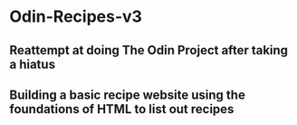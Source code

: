 # Odin-Recipes-v3

## Reattempt at doing The Odin Project after taking a hiatus

## Building a basic recipe website using the foundations of HTML to list out recipes
